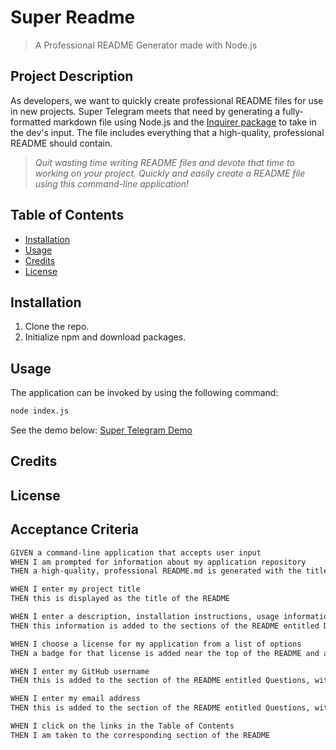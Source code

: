 # Super Readme
> A Professional README Generator made with Node.js

## Project Description
As developers, we want to quickly create professional README files for use in new projects. Super Telegram meets that need by generating a fully-formatted markdown file using Node.js and the [Inquirer package](https://www.npmjs.com/package/inquirer) to take in the dev's input. The file includes everything that a high-quality, professional README should contain.

> _Quit wasting time writing README files and devote that time to working on your project. Quickly and easily create a README file using this command-line application!_

## Table of Contents

- [Installation](#installation)
- [Usage](#usage)
- [Credits](#credits)
- [License](#license)

## Installation
1. Clone the repo.
2. Initialize npm and download packages.

## Usage
The application can be invoked by using the following command:

```bash
node index.js
```

See the demo below: [Super Telegram Demo](https://watch.screencastify.com/v/eKuBiLGBWqMdFykbJRxs)

## Credits

## License

## Acceptance Criteria

```md
GIVEN a command-line application that accepts user input
WHEN I am prompted for information about my application repository
THEN a high-quality, professional README.md is generated with the title of my project and sections entitled Description, Table of Contents, Installation, Usage, License, Contributing, Tests, and Questions

WHEN I enter my project title
THEN this is displayed as the title of the README

WHEN I enter a description, installation instructions, usage information, contribution guidelines, and test instructions
THEN this information is added to the sections of the README entitled Description, Installation, Usage, Contributing, and Tests

WHEN I choose a license for my application from a list of options
THEN a badge for that license is added near the top of the README and a notice is added to the section of the README entitled License that explains which license the application is covered under

WHEN I enter my GitHub username
THEN this is added to the section of the README entitled Questions, with a link to my GitHub profile

WHEN I enter my email address
THEN this is added to the section of the README entitled Questions, with instructions on how to reach me with additional questions

WHEN I click on the links in the Table of Contents
THEN I am taken to the corresponding section of the README
```
